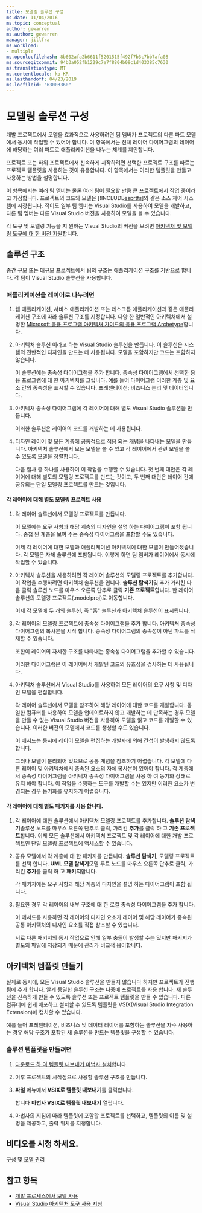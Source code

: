 ```yaml
---
title: 모델링 솔루션 구성
ms.date: 11/04/2016
ms.topic: conceptual
author: gewarren
ms.author: gewarren
manager: jillfra
ms.workload:
- multiple
ms.openlocfilehash: 8b602afa2b6611f5201515f492f7b3c7bb7afa08
ms.sourcegitcommit: 94b3a052fb1229c7e7f8804b09c1d403385c7630
ms.translationtype: MT
ms.contentlocale: ko-KR
ms.lasthandoff: 04/23/2019
ms.locfileid: "63003360"
---
```

# <a name="structure-your-modeling-solution"></a>모델링 솔루션 구성

개발 프로젝트에서 모델을 효과적으로 사용하려면 팀 멤버가 프로젝트의 다른 파트 모델에서 동시에 작업할 수 있어야 합니다. 이 항목에서는 전체 레이어 다이어그램의 레이어에 해당하는 여러 파트로 애플리케이션을 나누는 체계를 제안합니다.

프로젝트 또는 하위 프로젝트에서 신속하게 시작하려면 선택한 프로젝트 구조를 따르는 프로젝트 템플릿을 사용하는 것이 유용합니다. 이 항목에서는 이러한 템플릿을 만들고 사용하는 방법을 설명합니다.

이 항목에서는 여러 팀 멤버는 물론 여러 팀이 필요할 만큼 큰 프로젝트에서 작업 중이라고 가정합니다. 프로젝트의 코드와 모델은 [!INCLUDE[esprtfs](../code-quality/includes/esprtfs_md.md)]와 같은 소스 제어 시스템에 저장됩니다. 적어도 일부 팀 멤버는 Visual Studio를 사용하여 모델을 개발하고, 다른 팀 멤버는 다른 Visual Studio 버전을 사용하여 모델을 볼 수 있습니다.

각 도구 및 모델링 기능을 지 원하는 Visual Studio의 버전을 보려면 [아키텍처 및 모델링 도구에 대 한 버전 지원](../modeling/what-s-new-for-design-in-visual-studio.md#VersionSupport)합니다.

## <a name="solution-structure"></a>솔루션 구조

중간 규모 또는 대규모 프로젝트에서 팀의 구조는 애플리케이션 구조를 기반으로 합니다. 각 팀이 Visual Studio 솔루션을 사용합니다.

### <a name="to-divide-an-application-into-layers"></a>애플리케이션을 레이어로 나누려면

1. 웹 애플리케이션, 서비스 애플리케이션 또는 데스크톱 애플리케이션과 같은 애플리케이션 구조에 따라 솔루션 구조를 지정합니다. 다양 한 일반적인 아키텍처에서 설명한 [Microsoft 응용 프로그램 아키텍처 가이드의 응용 프로그램 Archetype](http://go.microsoft.com/fwlink/?LinkId=196681)합니다.

2. 아키텍처 솔루션 이라고 하는 Visual Studio 솔루션을 만듭니다. 이 솔루션은 시스템의 전반적인 디자인을 만드는 데 사용됩니다. 모델을 포함하지만 코드는 포함하지 않습니다.

   이 솔루션에는 종속성 다이어그램을 추가 합니다. 종속성 다이어그램에서 선택한 응용 프로그램에 대 한 아키텍처를 그립니다. 예를 들어 다이어그램 이러한 계층 및 요소 간의 종속성을 표시할 수 있습니다. 프레젠테이션; 비즈니스 논리 및 데이터입니다.

4. 아키텍처 종속성 다이어그램에 각 레이어에 대해 별도 Visual Studio 솔루션을 만듭니다.

   이러한 솔루션은 레이어의 코드를 개발하는 데 사용됩니다.

5. 디자인 레이어 및 모든 계층에 공통적으로 적용 되는 개념을 나타내는 모델을 만듭니다. 아키텍처 솔루션에서 모든 모델을 볼 수 있고 각 레이어에서 관련 모델을 볼 수 있도록 모델을 정렬합니다.

   다음 절차 중 하나를 사용하여 이 작업을 수행할 수 있습니다. 첫 번째 대안은 각 레이어에 대해 별도의 모델링 프로젝트를 만드는 것이고, 두 번째 대안은 레이어 간에 공유되는 단일 모델링 프로젝트를 만드는 것입니다.

#### <a name="use-a-separate-modeling-project-for-each-layer"></a>각 레이어에 대해 별도 모델링 프로젝트 사용

1. 각 레이어 솔루션에서 모델링 프로젝트를 만듭니다.

   이 모델에는 요구 사항과 해당 계층의 디자인을 설명 하는 다이어그램이 포함 됩니다. 중첩 된 계층을 보여 주는 종속성 다이어그램을 포함할 수도 있습니다.

   이제 각 레이어에 대한 모델과 애플리케이션 아키텍처에 대한 모델이 만들어졌습니다. 각 모델은 자체 솔루션에 포함됩니다. 이렇게 하면 팀 멤버가 레이어에서 동시에 작업할 수 있습니다.

2. 아키텍처 솔루션을 사용하려면 각 레이어 솔루션의 모델링 프로젝트를 추가합니다. 이 작업을 수행하려면 아키텍처 솔루션을 엽니다. **솔루션 탐색기**및 추가 가리킨 다음 클릭 솔루션 노드를 마우스 오른쪽 단추로 클릭 **기존 프로젝트**합니다. 한 레이어 솔루션의 모델링 프로젝트(.modelproj)로 이동합니다.

   이제 각 모델에 두 개의 솔루션, 즉 "홈" 솔루션과 아키텍처 솔루션이 표시됩니다.

3. 각 레이어의 모델링 프로젝트에 종속성 다이어그램을 추가 합니다. 아키텍처 종속성 다이어그램의 복사본을 시작 합니다. 종속성 다이어그램의 종속성이 아닌 파트를 삭제할 수 있습니다.

   또한이 레이어의 자세한 구조를 나타내는 종속성 다이어그램을 추가할 수 있습니다.

   이러한 다이어그램은 이 레이어에서 개발된 코드의 유효성을 검사하는 데 사용됩니다.

4. 아키텍처 솔루션에서 Visual Studio를 사용하여 모든 레이어의 요구 사항 및 디자인 모델을 편집합니다.

   각 레이어 솔루션에서 모델을 참조하여 해당 레이어에 대한 코드를 개발합니다. 동일한 컴퓨터를 사용하여 모델을 업데이트하지 않고 개발하는 데 만족하는 경우 모델을 만들 수 없는 Visual Studio 버전을 사용하여 모델을 읽고 코드를 개발할 수 있습니다. 이러한 버전의 모델에서 코드를 생성할 수도 있습니다.

   이 메서드는 동시에 레이어 모델을 편집하는 개발자에 의해 간섭이 발생하지 않도록 합니다.

   그러나 모델이 분리되어 있으므로 공통 개념을 참조하기 어렵습니다. 각 모델에 다른 레이어 및 아키텍처에서 종속된 요소의 자체 복사본이 있어야 합니다. 각 계층에서 종속성 다이어그램을 아키텍처 종속성 다이어그램을 사용 하 여 동기화 상태로 유지 해야 합니다. 이 작업을 수행하는 도구를 개발할 수는 있지만 이러한 요소가 변경되는 경우 동기화를 유지하기 어렵습니다.

#### <a name="use-a-separate-package-for-each-layer"></a>각 레이어에 대해 별도 패키지를 사용 합니다.

1. 각 레이어에 대한 솔루션에서 아키텍처 모델링 프로젝트를 추가합니다. **솔루션 탐색기**솔루션 노드를 마우스 오른쪽 단추로 클릭, 가리킨 **추가**를 클릭 하 고 **기존 프로젝트**합니다. 이제 모든 솔루션에서 아키텍처 프로젝트 및 각 레이어에 대한 개발 프로젝트인 단일 모델링 프로젝트에 액세스할 수 있습니다.

2. 공유 모델에서 각 계층에 대 한 패키지를 만듭니다. **솔루션 탐색기**, 모델링 프로젝트를 선택 합니다. **UML 모델 탐색기**모델 루트 노드를 마우스 오른쪽 단추로 클릭, 가리킨 **추가**를 클릭 하 고 **패키지**합니다.

   각 패키지에는 요구 사항과 해당 계층의 디자인을 설명 하는 다이어그램이 포함 됩니다.

3. 필요한 경우 각 레이어의 내부 구조에 대 한 로컬 종속성 다이어그램을 추가 합니다.

   이 메서드를 사용하면 각 레이어의 디자인 요소가 레이어 및 해당 레이어가 종속된 공통 아키텍처의 디자인 요소를 직접 참조할 수 있습니다.

   서로 다른 패키지의 동시 작업으로 인해 일부 충돌이 발생할 수는 있지만 패키지가 별도의 파일에 저장되기 때문에 관리가 비교적 용이합니다.

## <a name="create-architecture-templates"></a>아키텍처 템플릿 만들기

실제로 동시에, 모든 Visual Studio 솔루션을 만들지 않습니다 하지만 프로젝트가 진행 됨에 추가 합니다. 알게 동일한 솔루션 구조는 나중에 프로젝트를 사용 합니다. 새 솔루션을 신속하게 만들 수 있도록 솔루션 또는 프로젝트 템플릿을 만들 수 있습니다. 다른 컴퓨터에 쉽게 배포하고 설치할 수 있도록 템플릿을 VSIX(Visual Studio Integration Extension)에 캡처할 수 있습니다.

예를 들어 프레젠테이션, 비즈니스 및 데이터 레이어를 포함하는 솔루션을 자주 사용하는 경우 해당 구조가 포함된 새 솔루션을 만드는 템플릿을 구성할 수 있습니다.

### <a name="to-create-a-solution-template"></a>솔루션 템플릿을 만들려면

1. [다운로드 하 여 템플릿 내보내기 마법사 설치](http://go.microsoft.com/fwlink/?LinkId=196686)합니다.

2. 이후 프로젝트의 시작점으로 사용할 솔루션 구조를 만듭니다.

3. **파일** 메뉴에서 **VSIX로 템플릿 내보내기**를 클릭합니다.

   합니다 **마법사 VSIX로 템플릿 내보내기** 열립니다.

4. 마법사의 지침에 따라 템플릿에 포함할 프로젝트를 선택하고, 템플릿의 이름 및 설명을 제공하고, 출력 위치를 지정합니다.

## <a name="watch-a-video"></a>비디오를 시청 하세요.

[구성 및 모델 관리](https://channel9.msdn.com/blogs/clinted/uml-with-vs-2010-part-9-organizing-and-managing-your-models)

## <a name="see-also"></a>참고 항목

- [개발 프로세스에서 모델 사용](../modeling/use-models-in-your-development-process.md)
- [Visual Studio 아키텍처 도구 사용 지침](../modeling/visual-studio-architecture-tooling-guidance.md)
